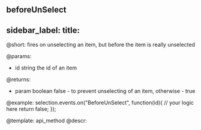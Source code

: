 beforeUnSelect
---
sidebar_label: 
title: 
---          

@short:
	fires on unselecting an item, but before the item is really unselected

@params:
- id		string		the id of an item

@returns:
- param		boolean		false - to prevent unselecting of an item, otherwise - true

@example:
selection.events.on("BeforeUnSelect", function(id){
    // your logic here
    return false;
});


@template:	api_method
@descr:


